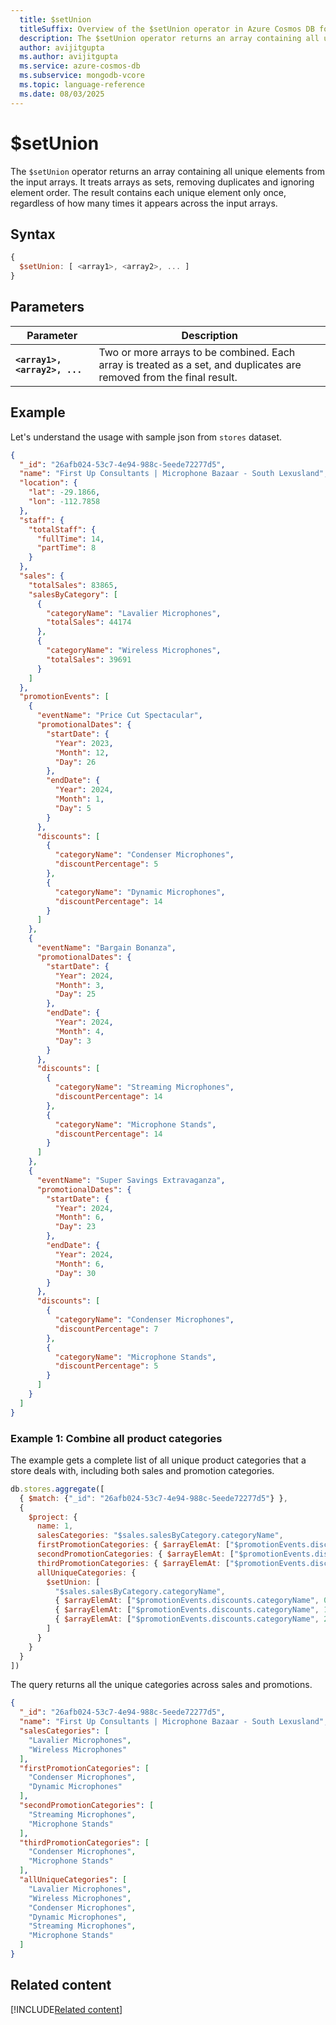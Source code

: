 ```yaml
---
  title: $setUnion
  titleSuffix: Overview of the $setUnion operator in Azure Cosmos DB for MongoDB (vCore)
  description: The $setUnion operator returns an array containing all unique elements from the input arrays.
  author: avijitgupta
  ms.author: avijitgupta
  ms.service: azure-cosmos-db
  ms.subservice: mongodb-vcore
  ms.topic: language-reference
  ms.date: 08/03/2025
---
```


# $setUnion

The `$setUnion` operator returns an array containing all unique elements from the input arrays. It treats arrays as sets, removing duplicates and ignoring element order. The result contains each unique element only once, regardless of how many times it appears across the input arrays.

## Syntax

```javascript
{
  $setUnion: [ <array1>, <array2>, ... ]
}
```

## Parameters

| Parameter | Description |
| --- | --- |
| **`<array1>, <array2>, ...`** | Two or more arrays to be combined. Each array is treated as a set, and duplicates are removed from the final result. |

## Example

Let's understand the usage with sample json from `stores` dataset.

```json
{
  "_id": "26afb024-53c7-4e94-988c-5eede72277d5",
  "name": "First Up Consultants | Microphone Bazaar - South Lexusland",
  "location": {
    "lat": -29.1866,
    "lon": -112.7858
  },
  "staff": {
    "totalStaff": {
      "fullTime": 14,
      "partTime": 8
    }
  },
  "sales": {
    "totalSales": 83865,
    "salesByCategory": [
      {
        "categoryName": "Lavalier Microphones",
        "totalSales": 44174
      },
      {
        "categoryName": "Wireless Microphones",
        "totalSales": 39691
      }
    ]
  },
  "promotionEvents": [
    {
      "eventName": "Price Cut Spectacular",
      "promotionalDates": {
        "startDate": {
          "Year": 2023,
          "Month": 12,
          "Day": 26
        },
        "endDate": {
          "Year": 2024,
          "Month": 1,
          "Day": 5
        }
      },
      "discounts": [
        {
          "categoryName": "Condenser Microphones",
          "discountPercentage": 5
        },
        {
          "categoryName": "Dynamic Microphones",
          "discountPercentage": 14
        }
      ]
    },
    {
      "eventName": "Bargain Bonanza",
      "promotionalDates": {
        "startDate": {
          "Year": 2024,
          "Month": 3,
          "Day": 25
        },
        "endDate": {
          "Year": 2024,
          "Month": 4,
          "Day": 3
        }
      },
      "discounts": [
        {
          "categoryName": "Streaming Microphones",
          "discountPercentage": 14
        },
        {
          "categoryName": "Microphone Stands",
          "discountPercentage": 14
        }
      ]
    },
    {
      "eventName": "Super Savings Extravaganza",
      "promotionalDates": {
        "startDate": {
          "Year": 2024,
          "Month": 6,
          "Day": 23
        },
        "endDate": {
          "Year": 2024,
          "Month": 6,
          "Day": 30
        }
      },
      "discounts": [
        {
          "categoryName": "Condenser Microphones",
          "discountPercentage": 7
        },
        {
          "categoryName": "Microphone Stands",
          "discountPercentage": 5
        }
      ]
    }
  ]
}
```

### Example 1: Combine all product categories

The example gets a complete list of all unique product categories that a store deals with, including both sales and promotion categories.

```javascript
db.stores.aggregate([
  { $match: {"_id": "26afb024-53c7-4e94-988c-5eede72277d5"} },
  {
    $project: {
      name: 1,
      salesCategories: "$sales.salesByCategory.categoryName",
      firstPromotionCategories: { $arrayElemAt: ["$promotionEvents.discounts.categoryName", 0] },
      secondPromotionCategories: { $arrayElemAt: ["$promotionEvents.discounts.categoryName", 1] },
      thirdPromotionCategories: { $arrayElemAt: ["$promotionEvents.discounts.categoryName", 2] },
      allUniqueCategories: {
        $setUnion: [
          "$sales.salesByCategory.categoryName",
          { $arrayElemAt: ["$promotionEvents.discounts.categoryName", 0] },
          { $arrayElemAt: ["$promotionEvents.discounts.categoryName", 1] },
          { $arrayElemAt: ["$promotionEvents.discounts.categoryName", 2] }
        ]
      }
    }
  }
])
```

The query returns all the unique categories across sales and promotions.

```json
{
  "_id": "26afb024-53c7-4e94-988c-5eede72277d5",
  "name": "First Up Consultants | Microphone Bazaar - South Lexusland",
  "salesCategories": [
    "Lavalier Microphones",
    "Wireless Microphones"
  ],
  "firstPromotionCategories": [
    "Condenser Microphones",
    "Dynamic Microphones"
  ],
  "secondPromotionCategories": [
    "Streaming Microphones",
    "Microphone Stands"
  ],
  "thirdPromotionCategories": [
    "Condenser Microphones",
    "Microphone Stands"
  ],
  "allUniqueCategories": [
    "Lavalier Microphones",
    "Wireless Microphones",
    "Condenser Microphones",
    "Dynamic Microphones",
    "Streaming Microphones",
    "Microphone Stands"
  ]
}
```

## Related content

[!INCLUDE[Related content](../includes/related-content.md)]
